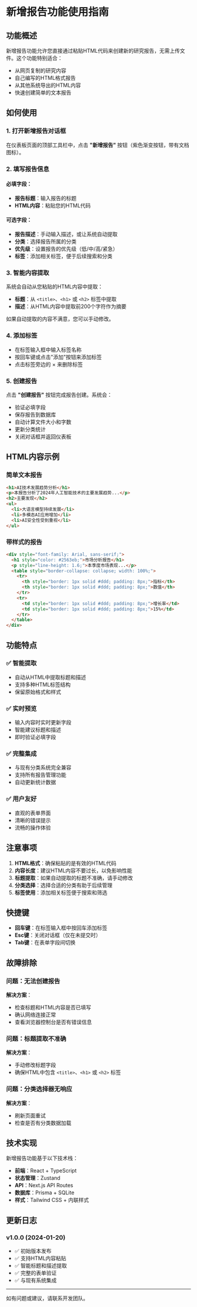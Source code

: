 # 新增报告功能使用指南

## 功能概述

新增报告功能允许您直接通过粘贴HTML代码来创建新的研究报告，无需上传文件。这个功能特别适合：

- 从网页复制的研究内容
- 自己编写的HTML格式报告
- 从其他系统导出的HTML内容
- 快速创建简单的文本报告

## 如何使用

### 1. 打开新增报告对话框

在仪表板页面的顶部工具栏中，点击 **"新增报告"** 按钮（紫色渐变按钮，带有文档图标）。

### 2. 填写报告信息

#### 必填字段：
- **报告标题**：输入报告的标题
- **HTML内容**：粘贴您的HTML代码

#### 可选字段：
- **报告描述**：手动输入描述，或让系统自动提取
- **分类**：选择报告所属的分类
- **优先级**：设置报告的优先级（低/中/高/紧急）
- **标签**：添加相关标签，便于后续搜索和分类

### 3. 智能内容提取

系统会自动从您粘贴的HTML内容中提取：

- **标题**：从 `<title>`、`<h1>` 或 `<h2>` 标签中提取
- **描述**：从HTML内容中提取前200个字符作为摘要

如果自动提取的内容不满意，您可以手动修改。

### 4. 添加标签

- 在标签输入框中输入标签名称
- 按回车键或点击"添加"按钮来添加标签
- 点击标签旁边的 × 来删除标签

### 5. 创建报告

点击 **"创建报告"** 按钮完成报告创建。系统会：

- 验证必填字段
- 保存报告到数据库
- 自动计算文件大小和字数
- 更新分类统计
- 关闭对话框并返回仪表板

## HTML内容示例

### 简单文本报告
```html
<h1>AI技术发展趋势分析</h1>
<p>本报告分析了2024年人工智能技术的主要发展趋势...</p>
<h2>主要发现</h2>
<ul>
  <li>大语言模型持续发展</li>
  <li>多模态AI应用增加</li>
  <li>AI安全性受到重视</li>
</ul>
```

### 带样式的报告
```html
<div style="font-family: Arial, sans-serif;">
  <h1 style="color: #2563eb;">市场分析报告</h1>
  <p style="line-height: 1.6;">本季度市场表现...</p>
  <table style="border-collapse: collapse; width: 100%;">
    <tr>
      <th style="border: 1px solid #ddd; padding: 8px;">指标</th>
      <th style="border: 1px solid #ddd; padding: 8px;">数值</th>
    </tr>
    <tr>
      <td style="border: 1px solid #ddd; padding: 8px;">增长率</td>
      <td style="border: 1px solid #ddd; padding: 8px;">15%</td>
    </tr>
  </table>
</div>
```

## 功能特点

### ✅ 智能提取
- 自动从HTML中提取标题和描述
- 支持多种HTML标签结构
- 保留原始格式和样式

### ✅ 实时预览
- 输入内容时实时更新字段
- 智能建议标题和描述
- 即时验证必填字段

### ✅ 完整集成
- 与现有分类系统完全兼容
- 支持所有报告管理功能
- 自动更新统计数据

### ✅ 用户友好
- 直观的表单界面
- 清晰的错误提示
- 流畅的操作体验

## 注意事项

1. **HTML格式**：确保粘贴的是有效的HTML代码
2. **内容长度**：建议HTML内容不要过长，以免影响性能
3. **标题提取**：如果自动提取的标题不准确，请手动修改
4. **分类选择**：选择合适的分类有助于后续管理
5. **标签使用**：添加相关标签便于搜索和筛选

## 快捷键

- **回车键**：在标签输入框中按回车添加标签
- **Esc键**：关闭对话框（仅在未提交时）
- **Tab键**：在表单字段间切换

## 故障排除

### 问题：无法创建报告
**解决方案**：
- 检查标题和HTML内容是否已填写
- 确认网络连接正常
- 查看浏览器控制台是否有错误信息

### 问题：标题提取不准确
**解决方案**：
- 手动修改标题字段
- 确保HTML中包含 `<title>`、`<h1>` 或 `<h2>` 标签

### 问题：分类选择器无响应
**解决方案**：
- 刷新页面重试
- 检查是否有分类数据加载

## 技术实现

新增报告功能基于以下技术栈：

- **前端**：React + TypeScript
- **状态管理**：Zustand
- **API**：Next.js API Routes
- **数据库**：Prisma + SQLite
- **样式**：Tailwind CSS + 内联样式

## 更新日志

### v1.0.0 (2024-01-20)
- ✅ 初始版本发布
- ✅ 支持HTML内容粘贴
- ✅ 智能标题和描述提取
- ✅ 完整的表单验证
- ✅ 与现有系统集成

---

如有问题或建议，请联系开发团队。 